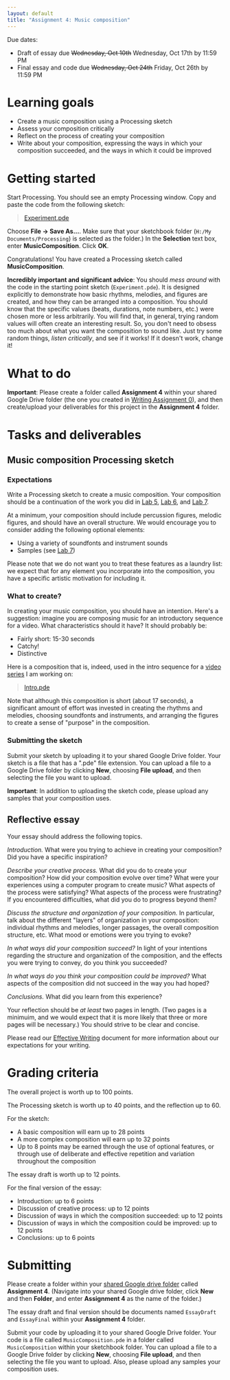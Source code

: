 ```yaml
---
layout: default
title: "Assignment 4: Music composition"
---
```


Due dates:

* Draft of essay due <strike>Wednesday, Oct 10th</strike> Wednesday, Oct 17th by 11:59 PM
* Final essay and code due <strike>Wednesday, Oct 24th</strike> Friday, Oct 26th by 11:59 PM

# Learning goals

* Create a music composition using a Processing sketch
* Assess your composition critically
* Reflect on the process of creating your composition
* Write about your composition, expressing the ways in which your composition succeeded, and the ways in which it could be improved

# Getting started

Start Processing.  You should see an empty Processing window.  Copy and paste the code from the following sketch:

> [Experiment.pde](https://github.com/ycpcs/fys100-fall2018/blob/gh-pages/assign/Experiment.pde)

Choose **File &rarr; Save As...**.  Make sure that your sketchbook folder (`H:/My Documents/Processing`) is selected as the folder.)  In the **Selection** text box, enter **MusicComposition**.  Click **OK**.

Congratulations!  You have created a Processing sketch called **MusicComposition**.

**Incredibly important and significant advice**: You should *mess around* with the code in the starting point sketch (`Experiment.pde`).  It is designed explicitly to demonstrate how basic rhythms, melodies, and figures are created, and how they can be arranged into a composition.  You should know that the specific values (beats, durations, note numbers, etc.) were chosen more or less arbitrarily.  You will find that, in general, trying random values will often create an interesting result.  So, you don't need to obsess too much about what you want the composition to sound like.  Just try some random things, *listen critically*, and see if it works!  If it doesn't work, change it!

# What to do

**Important**: Please create a folder called **Assignment 4** within your shared Google Drive folder (the one you created in [Writing Assignment 0](assign00.html)), and then create/upload your deliverables for this project in the **Assignment 4** folder.

# Tasks and deliverables

## Music composition Processing sketch

### Expectations

Write a Processing sketch to create a music composition.  Your composition should be a continuation of the work you did in [Lab 5](../labs/lab05.html), [Lab 6](../labs/lab06.html), and [Lab 7](../labs/lab07.html).

At a minimum, your composition should include percussion figures, melodic figures, and should have an overall structure.  We would encourage you to consider adding the following optional elements:

* Using a variety of soundfonts and instrument sounds
* Samples (see [Lab 7](../labs/lab07.html))

Please note that we do not want you to treat these features as a laundry list: we expect that for any element you incorporate into the composition, you have a specific artistic motivation for including it.

### What to create?

In creating your music composition, you should have an intention.  Here's a suggestion: imagine you are composing music for an introductory sequence for a video.  What characteristics should it have?  It should probably be:

* Fairly short: 15-30 seconds
* Catchy!
* Distinctive

Here is a composition that is, indeed, used in the intro sequence for a [video series](https://www.youtube.com/playlist?list=PL9zJKV-F2eMyKY6qdesRQP_mAhBCMSw2T) I am working on:

> [Intro.pde](https://github.com/ycpcs/fys100-fall2018/blob/gh-pages/assign/Intro.pde)

Note that although this composition is short (about 17 seconds), a significant amount of effort was invested in creating the rhythms and melodies, choosing soundfonts and instruments, and arranging the figures to create a sense of "purpose" in the composition.

### Submitting the sketch

Submit your sketch by uploading it to your shared Google Drive folder.  Your sketch is a file that has a ".pde" file extension.  You can upload a file to a Google Drive folder by clicking **New**, choosing **File upload**, and then selecting the file you want to upload.

<div class="callout">
<b>Important</b>: In addition to uploading the sketch code, please upload any samples that your composition uses.
</div>

## Reflective essay

Your essay should address the following topics.

*Introduction.*   What were you trying to achieve in creating your composition?  Did you have a specific inspiration?

*Describe your creative process.*  What did you do to create your composition?   How did your composition evolve over time?  What were your experiences using a computer program to create music?  What aspects of the process were satisfying?  What aspects of the process were frustrating?  If you encountered difficulties, what did you do to progress beyond them?

*Discuss the structure and organization of your composition.*  In particular, talk about the different "layers" of organization in your composition: individual rhythms and melodies, longer passages, the overall composition structure, etc.  What mood or emotions were you trying to evoke?

*In what ways did your composition succeed?*  In light of your intentions regarding the structure and organization of the composition, and the effects you were trying to convey, do you think you succeeded?

*In what ways do you think your composition could be improved?*  What aspects of the composition did not succeed in the way you had hoped?

*Conclusions.*  What did you learn from this experience?

Your reflection should be *at least* two pages in length.  (Two pages is a minimuim, and we would expect that it is more likely that three or more pages will be necessary.)  You should strive to be clear and concise.

Please read our [Effective Writing](../outcomes/writing.html) document for more information about our expectations for your writing.

# Grading criteria

The overall project is worth up to 100 points.

The Processing sketch is worth up to 40 points, and the reflection up to 60.

For the sketch:

* A basic composition will earn up to 28 points
* A more complex composition will earn up to 32 points
* Up to 8 points may be earned through the use of optional features, or through use of deliberate and effective repetition and variation throughout the composition

The essay draft is worth up to 12 points.

For the final version of the essay:

* Introduction: up to 6 points
* Discussion of creative process: up to 12 points
* Discussion of ways in which the composition succeeded: up to 12 points
* Discussion of ways in which the composition could be improved: up to 12 points
* Conclusions: up to 6 points

# Submitting

Please create a folder within your [shared Google drive folder](assign00.html) called **Assignment 4**.  (Navigate into your shared Google drive folder, click **New** and then **Folder**, and enter **Assignment 4** as the name of the folder.)

The essay draft and final version should be documents named `EssayDraft` and `EssayFinal` within your **Assignment 4** folder.

Submit your code by uploading it to your shared Google Drive folder.  Your code is a file called `MusicComposition.pde` in a folder called `MusicComposition` within your sketchbook folder.  You can upload a file to a Google Drive folder by clicking **New**, choosing **File upload**, and then selecting the file you want to upload.  Also, please upload any samples your composition uses.
